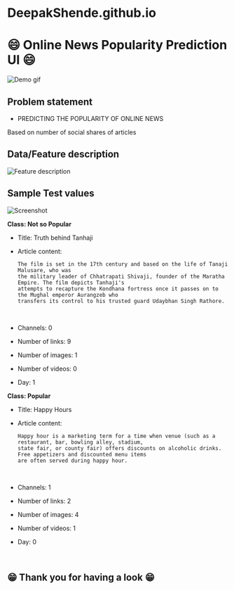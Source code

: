 # DeepakShende.github.io


# 😄 Online News Popularity Prediction UI 😄

![Demo gif](./resources/demo.gif)



## Problem statement
- PREDICTING THE POPULARITY OF ONLINE NEWS

Based on number of social shares of articles


## Data/Feature description

![Feature description](./resources/features.png)


## Sample Test values

![Screenshot](./resources/Iteration%203.png)


**Class: Not so Popular**

- Title: Truth behind Tanhaji

- Article content: 

  ```
  The film is set in the 17th century and based on the life of Tanaji Malusare, who was
  the military leader of Chhatrapati Shivaji, founder of the Maratha Empire. The film depicts Tanhaji's
  attempts to recapture the Kondhana fortress once it passes on to the Mughal emperor Aurangzeb who 
  transfers its control to his trusted guard Udaybhan Singh Rathore.
  ```

  ​

- Channels: 0 

- Number of links: 9 

- Number of images: 1 

- Number of videos: 0 

- Day: 1

**Class: Popular**

- Title: Happy Hours

- Article content:

  ```
  Happy hour is a marketing term for a time when venue (such as a restaurant, bar, bowling alley, stadium,
  state fair, or county fair) offers discounts on alcoholic drinks. Free appetizers and discounted menu items 
  are often served during happy hour.
  ```

  ​

- Channels: 1 

- Number of links: 2

- Number of images:  4 

- Number of videos: 1 

- Day: 0

  ​



## 😁 Thank you for having a look 😁



## 
